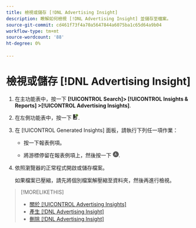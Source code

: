 ```yaml
---
title: 檢視或儲存 [!DNL Advertising Insight]
description: 瞭解如何檢視 [!DNL Advertising Insight] 並儲存至檔案。
source-git-commit: cd461f73f4a70a5647844a6075ba1c65d64a9b04
workflow-type: tm+mt
source-wordcount: '88'
ht-degree: 0%

---
```


# 檢視或儲存 [!DNL Advertising Insight]

1. 在主功能表中，按一下 **[!UICONTROL Search]> [!UICONTROL Insights & Reports] >[!UICONTROL Advertising Insights]**.

2. 在左側功能表中，按一下 ![報表](/help/search-social-commerce/assets/insight-reports.png "報表").

3. 在 [!UICONTROL Generated Insights] 面板，請執行下列任一項作業：

   * 按一下報表例項。

   * 將游標停留在報表例項上，然後按一下 ![下載](/help/search-social-commerce/assets/insight-download.png "下載").

4. 依照瀏覽器的正常程式開啟或儲存檔案。

   如果檔案已壓縮，請先將個別檔案解壓縮至資料夾，然後再進行檢視。

>[!MORELIKETHIS]
>
>* [關於 [!UICONTROL Advertising Insights]](insight-about.md)
>* [產生 [!DNL Advertising Insight]](insight-generate.md)
>* [刪除 [!DNL Advertising Insight]](insight-delete.md)

